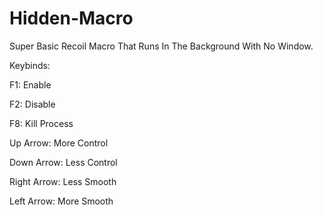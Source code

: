 # Hidden-Macro
Super Basic Recoil Macro That Runs In The Background With No Window.

Keybinds:

   F1: Enable 
   
   F2: Disable 
   
   F8: Kill Process 
   
   Up Arrow: More Control
   
   Down Arrow: Less Control

   Right Arrow: Less Smooth
   
   Left Arrow: More Smooth  
